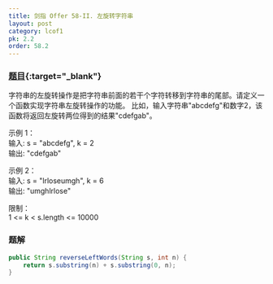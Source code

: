 ```yaml
---
title: 剑指 Offer 58-II. 左旋转字符串
layout: post
category: lcof1
pk: 2.2
order: 58.2
---
```


### [题目](https://leetcode-cn.com/problems/zuo-xuan-zhuan-zi-fu-chuan-lcof/){:target="_blank"}

字符串的左旋转操作是把字符串前面的若干个字符转移到字符串的尾部。请定义一个函数实现字符串左旋转操作的功能。
比如，输入字符串"abcdefg"和数字2，该函数将返回左旋转两位得到的结果"cdefgab"。



示例 1：  
输入: s = "abcdefg", k = 2  
输出: "cdefgab"

示例 2：  
输入: s = "lrloseumgh", k = 6  
输出: "umghlrlose"


限制：  
1 <= k < s.length <= 10000

### 题解

```java
public String reverseLeftWords(String s, int n) {
    return s.substring(n) + s.substring(0, n);
}
```